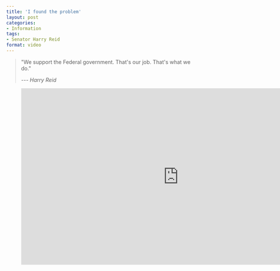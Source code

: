 ```yaml
---
title: 'I found the problem'
layout: post
categories:
- Information
tags:
- Senator Harry Reid
format: video
---
```


> "We support the Federal government. That's our job. That's what we do."
> 
> <cite>--- Harry Reid</cite>

<figure class="wp-block-embed-youtube wp-block-embed is-type-video is-provider-youtube wp-embed-aspect-16-9 wp-has-aspect-ratio"><div class="wp-block-embed__wrapper"><iframe allowfullscreen="" frameborder="0" height="473" loading="lazy" src="https://www.youtube.com/embed/Okt_Y6c3Qvg?feature=oembed" width="840"></iframe></div></figure>
